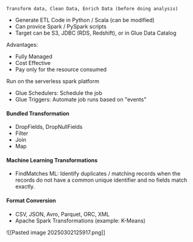 `Transform data, Clean Data, Enrich Data (before doing analysis)`
- Generate ETL Code in Python / Scala (can be modified)
- Can provice Spark / PySpark scripts
- Target can be S3, JDBC (RDS, Redshift), or in Glue Data Catalog

Advantages:
- Fully Managed
- Cost Effective
- Pay only for the resource consumed

Run on the serverless spark platform
- Glue Schedulers: Schedule the job
- Glue Triggers: Automate job runs based on "events"


#### Bundled Transformation
- DropFields, DropNullFields
- Filter
- Join
- Map

#### Machine Learning Transformations
- FindMatches ML: Identify duplicates / matching records when the records do not have a common unique identifier and no fields match exactly.


#### Format Conversion
- CSV, JSON, Avro, Parquet, ORC, XML
- Apache Spark Transformations (example: K-Means)

![[Pasted image 20250302125917.png]]
